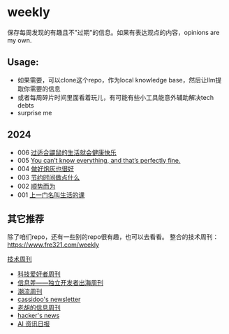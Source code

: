 # weekly

保存每周发现的有趣且不"过期"的信息。如果有表达观点的内容，opinions are my own.


## Usage:
- 如果需要，可以clone这个repo，作为local knowledge base，然后让llm提取你需要的信息
- 或者每周碎片时间里面看着玩儿，有可能有些小工具能意外辅助解决tech debts
- surprise me


## 2024
- 006 [过适合鼹鼠的生活就会健康快乐](docs/issue-6.md)
- 005 [You can’t know everything, and that’s perfectly fine. ](docs/issue-5.md)
- 004 [做好炮灰也很好](docs/issue-4.md)
- 003 [节约时间做点什么](docs/issue-3.md)
- 002 [顺势而为](docs/issue-2.md)
- 001 [上一门名叫生活的课](docs/issue-1.md)


## 其它推荐
除了咱们repo，还有一些别的repo很有趣，也可以去看看。
整合的技术周刊：https://www.fre321.com/weekly

[技术周刊](https://github.com/Geekhyt/weekly?tab=readme-ov-file)

- [科技爱好者周刊](https://github.com/ruanyf/weekly/tree/master)
- [信息差——独立开发者出海周刊](https://gapis.money/)
- [潮流周刊](https://weekly.tw93.fun/)
- [cassidoo's newsletter](https://buttondown.com/cassidoo/archive)
- [老胡的信息周刊](https://weekly.howie6879.com/)
- [hacker's news](https://www.daemonology.net/hn-daily/?utm_source=gapis.money)
- [AI 资讯日报](https://gorden-sun.notion.site/527689cd2b294e60912f040095e803c5?v=4f6cc12006c94f47aee4dc909511aeb5)



